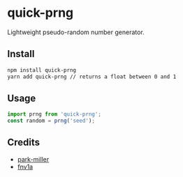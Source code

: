 # quick-prng

Lightweight pseudo-random number generator.

## Install

```sh
npm install quick-prng
yarn add quick-prng // returns a float between 0 and 1
```

## Usage

```js
import prng from 'quick-prng';
const random = prng('seed');
```

## Credits

- [park-miller](https://github.com/sindresorhus/park-miller)
- [fnv1a](https://github.com/sindresorhus/fnv1a)